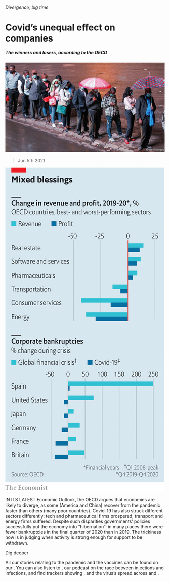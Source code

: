 ###### Divergence, big time

# Covid’s unequal effect on companies 

##### The winners and losers, according to the OECD 

![image](images/20210605_fnp502.jpg) 

> Jun 5th 2021 

![image](images/20210605_FNC465.png) 


IN ITS LATEST Economic Outlook, the OECD argues that economies are likely to diverge, as some (America and China) recover from the pandemic faster than others (many poor countries). Covid-19 has also struck different sectors differently: tech and pharmaceutical firms prospered; transport and energy firms suffered. Despite such disparities governments’ policies successfully put the economy into “hibernation”: in many places there were fewer bankruptcies in the final quarter of 2020 than in 2019. The trickiness now is in judging when activity is strong enough for support to be withdrawn.

Dig deeper

All our stories relating to the pandemic and the vaccines can be found on our . You can also listen to , our podcast on the race between injections and infections, and find trackers showing ,  and the virus’s spread across  and .

